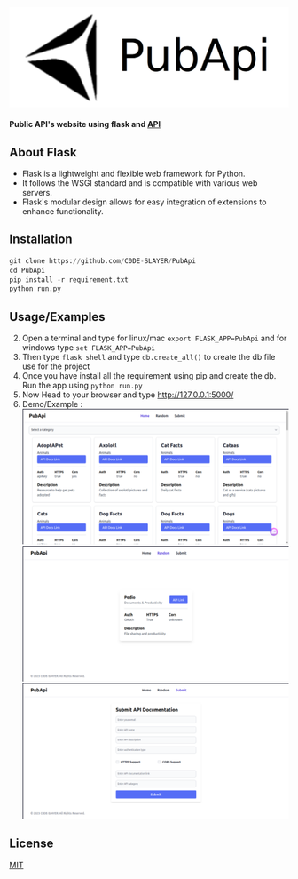 ![Logo](https://raw.githubusercontent.com/C0DE-SLAYER/PubApi/master/PubApi/static/img/logo.png)

#### Public API's website using flask and [API](https://api.publicapis.org/)

## About Flask
* Flask is a lightweight and flexible web framework for Python.
* It follows the WSGI standard and is compatible with various web servers.
* Flask's modular design allows for easy integration of extensions to enhance functionality.

## Installation

```python
git clone https://github.com/C0DE-SLAYER/PubApi
cd PubApi
pip install -r requirement.txt
python run.py
```

## Usage/Examples

2. Open a terminal and type for linux/mac `export FLASK_APP=PubApi` and for windows type `set FLASK_APP=PubApi`
3. Then type `flask shell` and type `db.create_all()` to create the db file use for the project 
1. Once you have install all the requirement using pip and create the db. Run the app using `python run.py`
4. Now Head to your browser and type http://127.0.0.1:5000/ 
5. Demo/Example : 
![demo_1](https://raw.githubusercontent.com/C0DE-SLAYER/PubApi/master/PubApi/static/img/demo_1.png)
![demo_2](https://raw.githubusercontent.com/C0DE-SLAYER/PubApi/master/PubApi/static/img/demo_2.png)
![demo_3](https://raw.githubusercontent.com/C0DE-SLAYER/PubApi/master/PubApi/static/img/demo_3.png)

## License

[MIT](https://github.com/C0DE-SLAYER/PubApi/blob/master/LICENSE.txt)